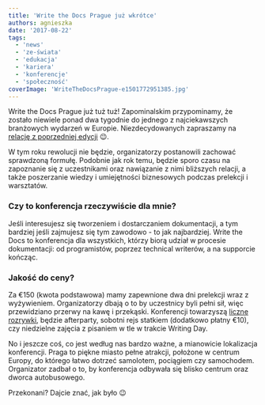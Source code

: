 ```yaml
---
title: 'Write the Docs Prague już wkrótce'
authors: agnieszka
date: '2017-08-22'
tags:
  - 'news'
  - 'ze-świata'
  - 'edukacja'
  - 'kariera'
  - 'konferencje'
  - 'społeczność'
coverImage: 'WriteTheDocsPrague-e1501772951385.jpg'
---
```


Write the Docs Prague już tuż tuż! Zapominalskim przypominamy, że zostało
niewiele ponad dwa tygodnie do jednego z najciekawszych branżowych wydarzeń w
Europie. Niezdecydowanych zapraszamy na
[relację z poprzedniej edycji](http://techwriter.pl/write-the-docs-europe-2016-relacja/) 😉.

<!--truncate-->

W tym roku rewolucji nie będzie, organizatorzy postanowili zachować sprawdzoną
formułę. Podobnie jak rok temu, będzie sporo czasu na zapoznanie się z
uczestnikami oraz nawiązanie z nimi bliższych relacji, a także poszerzanie
wiedzy i umiejętności biznesowych podczas prelekcji i warsztatów.

### Czy to konferencja rzeczywiście dla mnie?

Jeśli interesujesz się tworzeniem i dostarczaniem dokumentacji, a tym bardziej
jeśli zajmujesz się tym zawodowo - to jak najbardziej. Write the Docs to
konferencja dla wszystkich, którzy biorą udział w procesie dokumentacji: od
programistów, poprzez technical writerów, a na supporcie kończąc.

### Jakość do ceny?

Za €150 (kwota podstawowa) mamy zapewnione dwa dni prelekcji wraz z wyżywieniem.
Organizatorzy dbają o to by uczestnicy byli pełni sił, więc przewidziano przerwy
na kawę i przekąski. Konferencji towarzyszą
[liczne rozrywki](http://www.writethedocs.org/conf/eu/2017/schedule/), będzie
afterparty, sobotni rejs statkiem (dodatkowo płatny €10), czy niedzielne zajęcia
z pisaniem w tle w trakcie Writing Day.

No i jeszcze coś, co jest według nas bardzo ważne, a mianowicie lokalizacja
konferencji. Praga to piękne miasto pełne atrakcji, położone w centrum Europy,
do którego łatwo dotrzeć samolotem, pociągiem czy samochodem. Organizator zadbał
o to, by konferencja odbywała się blisko centrum oraz dworca autobusowego.

Przekonani? Dajcie znać, jak było 😉
